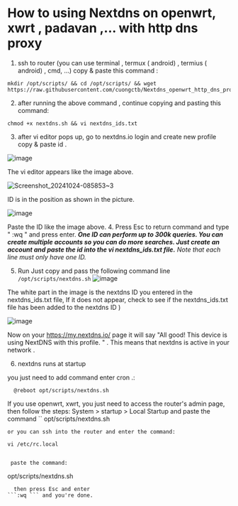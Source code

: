 # How to using Nextdns on openwrt, xwrt , padavan ,... with http dns proxy

1. ssh to router (you can use terminal , termux ( android) , termius ( android) , cmd, ...)
copy & paste this command :
```
mkdir /opt/scripts/ && cd /opt/scripts/ && wget https://raw.githubusercontent.com/cuongctb/Nextdns_openwrt_http_dns_proxy/main/nextdns.sh
```

2. after running the above command , continue copying and pasting this command:
```
chmod +x nextdns.sh && vi nextdns_ids.txt 
```
3. after vi editor pops up, go to nextdns.io  login and create new profile copy & paste id .

![image](https://github.com/user-attachments/assets/76f92ae3-f473-4b77-8378-cb9960d4a883)

The vi editor appears like the image above.

![Screenshot_20241024-085853~3](https://github.com/user-attachments/assets/445a9243-b246-49c1-9761-e7222f8d95f6)

ID is in the position as shown in the picture.

 ![image](https://github.com/user-attachments/assets/2720117d-ca61-474b-a6e6-6b546504c967)

Paste the ID like the image above. 
4. Press Esc to return command and type " :wq " and press enter.
  ***One ID can perform up to 300k queries. You can create multiple accounts so you can do more searches. Just create an account and paste the id into the vi nextdns_ids.txt file.***
 *Note that each line must only have one ID.*

5. Run
  Just copy and pass the following command line
  ``` /opt/scripts/nextdns.sh ```
  ![image](https://github.com/user-attachments/assets/a72e3fc6-3747-4669-bea5-3d2dcd42a055)

The white part in the image is the nextdns ID you entered in the nextdns_ids.txt file,
  If it does not appear, check to see if the nextdns_ids.txt file has been added to the nextdns ID )

  ![image](https://github.com/user-attachments/assets/e3105c72-282e-4bf1-a23b-3ee5fc5e0110)
  
  Now on your https://my.nextdns.io/ page it will say "All good!
  This device is using NextDNS with this profile. " . This means that nextdns is active in your network .
  
  6. nextdns runs at startup

   you just need to add command enter cron .:
```
  @reboot opt/scripts/nextdns.sh
```

   If you use openwrt, xwrt, you just need to access the router's admin page, then follow the steps: System > startup > Local Startup and paste the command 
   ``
   opt/scripts/nextdns.sh 
   ```
   or you can ssh into the router and enter the command:
 ```
    vi /etc/rc.local 
  ```

   paste the command: 
```
 opt/scripts/nextdns.sh
 ```
   then press Esc and enter
 ```:wq ``` and you're done.
